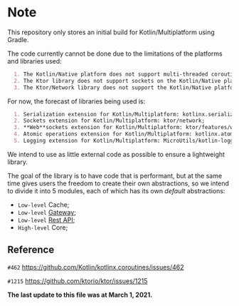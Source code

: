 # Note

This repository only stores an initial build for Kotlin/Multiplatform using Gradle.


The code currently cannot be done due to the limitations of the platforms and libraries used:
```markdown
  1. The Kotlin/Native platform does not support multi-threaded coroutines (ref. #462);
  2. The Ktor library does not support sockets on the Kotlin/Native platform (ref. #1215);
  3. The Ktor/Network library does not support the Kotlin/Native platform for Windows.
```


For now, the forecast of libraries being used is:

```markdown
  1. Serialization extension for Kotlin/Multiplatform: kotlinx.serialization;
  2. Sockets extension for Kotlin/Multiplatform: ktor/network;
  3. **Web**sockets extension for Kotlin/Multiplatform: ktor/features/websockets;
  4. Atomic operations extension for Kotlin/Multiplatform: kotlinx.atomicfu;
  5. Logging extension for Kotlin/Multiplatform: MicroUtils/kotlin-logging.
```


We intend to use as little external code as possible to ensure a lightweight library.

The goal of the library is to have code that is performant, but at the same time gives users the freedom to create their
own abstractions, so we intend to divide it into 5 modules, each of which has its own
*default* abstractions:

* `Low-level` Cache;
* `Low-level` [Gateway][gateway];
* `Low-level` [Rest API][intro];
* `High-level` Core;

## Reference

`#462` https://github.com/Kotlin/kotlinx.coroutines/issues/462

`#1215` https://github.com/ktorio/ktor/issues/1215

**The last update to this file was at March 1, 2021.**

[gateway]: https://discord.com/developers/docs/topics/gateway

[intro]: https://discord.com/developers/docs/intro
